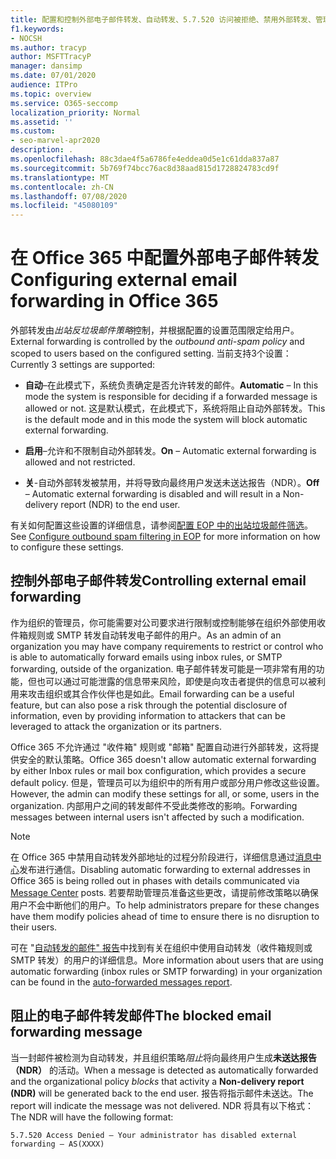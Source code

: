 ```yaml
---
title: 配置和控制外部电子邮件转发、自动转发、5.7.520 访问被拒绝、禁用外部转发、管理员已禁用外部转发、出站反垃圾邮件策略
f1.keywords:
- NOCSH
ms.author: tracyp
author: MSFTTracyP
manager: dansimp
ms.date: 07/01/2020
audience: ITPro
ms.topic: overview
ms.service: O365-seccomp
localization_priority: Normal
ms.assetid: ''
ms.custom:
- seo-marvel-apr2020
description: .
ms.openlocfilehash: 88c3dae4f5a6786fe4eddea0d5e1c61dda837a87
ms.sourcegitcommit: 5b769f74bcc76ac8d38aad815d1728824783cd9f
ms.translationtype: MT
ms.contentlocale: zh-CN
ms.lasthandoff: 07/08/2020
ms.locfileid: "45080109"
---
```

# <a name="configuring-external-email-forwarding-in-office-365"></a><span data-ttu-id="c3a52-103">在 Office 365 中配置外部电子邮件转发</span><span class="sxs-lookup"><span data-stu-id="c3a52-103">Configuring external email forwarding in Office 365</span></span>

<span data-ttu-id="c3a52-104">外部转发由*出站反垃圾邮件策略*控制，并根据配置的设置范围限定给用户。</span><span class="sxs-lookup"><span data-stu-id="c3a52-104">External forwarding is controlled by the *outbound anti-spam policy* and scoped to users based on the configured setting.</span></span> <span data-ttu-id="c3a52-105">当前支持3个设置：</span><span class="sxs-lookup"><span data-stu-id="c3a52-105">Currently 3 settings are supported:</span></span>

- <span data-ttu-id="c3a52-106">**自动**–在此模式下，系统负责确定是否允许转发的邮件。</span><span class="sxs-lookup"><span data-stu-id="c3a52-106">**Automatic** – In this mode the system is responsible for deciding if a forwarded message is allowed or not.</span></span>  <span data-ttu-id="c3a52-107">这是默认模式，在此模式下，系统将阻止自动外部转发。</span><span class="sxs-lookup"><span data-stu-id="c3a52-107">This is the default mode and in this mode the system will block automatic external forwarding.</span></span>

- <span data-ttu-id="c3a52-108">**启用**–允许和不限制自动外部转发。</span><span class="sxs-lookup"><span data-stu-id="c3a52-108">**On** – Automatic external forwarding is allowed and not restricted.</span></span>

- <span data-ttu-id="c3a52-109">**关**-自动外部转发被禁用，并将导致向最终用户发送未送达报告（NDR）。</span><span class="sxs-lookup"><span data-stu-id="c3a52-109">**Off** – Automatic external forwarding is disabled and will result in a Non-delivery report (NDR) to the end user.</span></span>

<span data-ttu-id="c3a52-110">有关如何配置这些设置的详细信息，请参阅[配置 EOP 中的出站垃圾邮件筛选](https://docs.microsoft.com/microsoft-365/security/office-365-security/configure-the-outbound-spam-policy?view=o365-worldwide)。</span><span class="sxs-lookup"><span data-stu-id="c3a52-110">See [Configure outbound spam filtering in EOP](https://docs.microsoft.com/microsoft-365/security/office-365-security/configure-the-outbound-spam-policy?view=o365-worldwide) for more information on how to configure these settings.</span></span>

## <a name="controlling-external-email-forwarding"></a><span data-ttu-id="c3a52-111">控制外部电子邮件转发</span><span class="sxs-lookup"><span data-stu-id="c3a52-111">Controlling external email forwarding</span></span>

<span data-ttu-id="c3a52-112">作为组织的管理员，你可能需要对公司要求进行限制或控制能够在组织外部使用收件箱规则或 SMTP 转发自动转发电子邮件的用户。</span><span class="sxs-lookup"><span data-stu-id="c3a52-112">As an admin of an organization you may have company requirements to restrict or control who is able to automatically forward emails using inbox rules, or SMTP forwarding, outside of the organization.</span></span> <span data-ttu-id="c3a52-113">电子邮件转发可能是一项非常有用的功能，但也可以通过可能泄露的信息带来风险，即使是向攻击者提供的信息可以被利用来攻击组织或其合作伙伴也是如此。</span><span class="sxs-lookup"><span data-stu-id="c3a52-113">Email forwarding can be a useful feature, but can also pose a risk through the potential disclosure of information, even by providing information to attackers that can be leveraged to attack the organization or its partners.</span></span>

<span data-ttu-id="c3a52-114">Office 365 不允许通过 "收件箱" 规则或 "邮箱" 配置自动进行外部转发，这将提供安全的默认策略。</span><span class="sxs-lookup"><span data-stu-id="c3a52-114">Office 365 doesn't allow automatic external forwarding by either Inbox rules or mail box configuration, which provides a secure default policy.</span></span> <span data-ttu-id="c3a52-115">但是，管理员可以为组织中的所有用户或部分用户修改这些设置。</span><span class="sxs-lookup"><span data-stu-id="c3a52-115">However, the admin can modify these settings for all, or some, users in the organization.</span></span> <span data-ttu-id="c3a52-116">内部用户之间的转发邮件不受此类修改的影响。</span><span class="sxs-lookup"><span data-stu-id="c3a52-116">Forwarding messages between internal users isn't affected by such a modification.</span></span>

> [!NOTE]
> <span data-ttu-id="c3a52-117">在 Office 365 中禁用自动转发外部地址的过程分阶段进行，详细信息通过[消息中心](https://admin.microsoft.com/Adminportal/Home?source=applauncher&ref=/MessageCenter)发布进行通信。</span><span class="sxs-lookup"><span data-stu-id="c3a52-117">Disabling automatic forwarding to external addresses in Office 365 is being rolled out in phases with details communicated via [Message Center](https://admin.microsoft.com/Adminportal/Home?source=applauncher&ref=/MessageCenter) posts.</span></span> <span data-ttu-id="c3a52-118">若要帮助管理员准备这些更改，请提前修改策略以确保用户不会中断他们的用户。</span><span class="sxs-lookup"><span data-stu-id="c3a52-118">To help administrators prepare for these changes have them modify policies ahead of time to ensure there is no disruption to their users.</span></span>

<span data-ttu-id="c3a52-119">可在 "[自动转发的邮件" 报告](https://docs.microsoft.com/microsoft-365/security/office-365-security/mfi-auto-forwarded-messages-report?view=o365-worldwide)中找到有关在组织中使用自动转发（收件箱规则或 SMTP 转发）的用户的详细信息。</span><span class="sxs-lookup"><span data-stu-id="c3a52-119">More information about users that are using automatic forwarding (inbox rules or SMTP forwarding) in your organization can be found in the [auto-forwarded messages report](https://docs.microsoft.com/microsoft-365/security/office-365-security/mfi-auto-forwarded-messages-report?view=o365-worldwide).</span></span>

## <a name="the-blocked-email-forwarding-message"></a><span data-ttu-id="c3a52-120">阻止的电子邮件转发邮件</span><span class="sxs-lookup"><span data-stu-id="c3a52-120">The blocked email forwarding message</span></span>

<span data-ttu-id="c3a52-121">当一封邮件被检测为自动转发，并且组织策略*阻止*将向最终用户生成**未送达报告（NDR）** 的活动。</span><span class="sxs-lookup"><span data-stu-id="c3a52-121">When a message is detected as automatically forwarded and the organizational policy *blocks* that activity a **Non-delivery report (NDR)** will be generated back to the end user.</span></span> <span data-ttu-id="c3a52-122">报告将指示邮件未送达。</span><span class="sxs-lookup"><span data-stu-id="c3a52-122">The report will indicate the message was not delivered.</span></span> <span data-ttu-id="c3a52-123">NDR 将具有以下格式：</span><span class="sxs-lookup"><span data-stu-id="c3a52-123">The NDR will have the following format:</span></span> 

`5.7.520 Access Denied – Your administrator has disabled external forwarding – AS(XXXX)`
